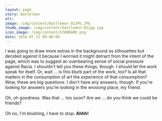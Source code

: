 ```yaml
---
layout: page
story: Battelmon
alt:
image: /img/content/Battlemon 02JPG.JPG
thumb_image: /img/content/battlemon-02jpg.jpg
icon_image: /img/content/STANDARD.png
date: 2016-07-21 00:00:00
---
```




I was going to draw more extras in the background as silhouettes but decided against it because I worried it might detract from the intent of the page, which was to suggest an overbearing sense of social pressure against Racia. I shouldn't tell you these things, though. I should let the work speak for itself. Or, wait … is this blurb part of the work, too? Is all that matters in the consumption of art the <em>experience</em> of that consumption? Wow, these are big questions. I don't have any answers, though. If you're looking for answers you're looking in the <em>wrooong</em> place, my friend.<br><br>Oh, oh goodness. Was that … too soon? Are we … do you think we could be friends?<br><br>Oh no, I'm blushing, I have to stop. <strong>Ahhh!</strong>

